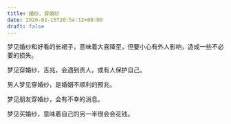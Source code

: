 ```yaml
---
title: 婚纱、穿婚纱
date: 2020-02-15T20:54:12+08:00
draft: false
---
```


梦见婚纱和好看的长裙子，意味着大喜降至，但要小心有外人影响，造成一些不必要的损失。

梦见穿婚纱，吉兆，会遇到贵人，或有人保护自己。

男人梦见穿婚纱，是婚姻不顺利的预兆。

梦见朋友穿婚纱，会有不幸的消息。

梦见买婚纱，意味着自己的另一半很会会花钱。